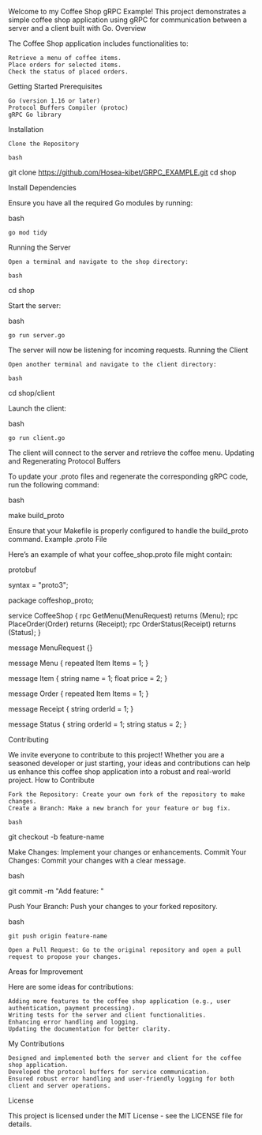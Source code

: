 
Welcome to my Coffee Shop gRPC Example! This project demonstrates a simple coffee shop application using gRPC for communication between a server and a client built with Go.
Overview

The Coffee Shop application includes functionalities to:

    Retrieve a menu of coffee items.
    Place orders for selected items.
    Check the status of placed orders.



Getting Started
Prerequisites

    Go (version 1.16 or later)
    Protocol Buffers Compiler (protoc)
    gRPC Go library

Installation

    Clone the Repository

    bash

git clone https://github.com/Hosea-kibet/GRPC_EXAMPLE.git
cd shop

Install Dependencies

Ensure you have all the required Go modules by running:

bash

    go mod tidy

Running the Server

    Open a terminal and navigate to the shop directory:

    bash

cd shop

Start the server:

bash

    go run server.go

The server will now be listening for incoming requests.
Running the Client

    Open another terminal and navigate to the client directory:

    bash

cd shop/client

Launch the client:

bash

    go run client.go

The client will connect to the server and retrieve the coffee menu.
Updating and Regenerating Protocol Buffers

To update your .proto files and regenerate the corresponding gRPC code, run the following command:

bash

make build_proto

Ensure that your Makefile is properly configured to handle the build_proto command.
Example .proto File

Here’s an example of what your coffee_shop.proto file might contain:

protobuf

syntax = "proto3";

package coffeshop_proto;

service CoffeeShop {
    rpc GetMenu(MenuRequest) returns (Menu);
    rpc PlaceOrder(Order) returns (Receipt);
    rpc OrderStatus(Receipt) returns (Status);
}

message MenuRequest {}

message Menu {
    repeated Item Items = 1;
}

message Item {
    string name = 1;
    float price = 2;
}

message Order {
    repeated Item Items = 1;
}

message Receipt {
    string orderId = 1;
}

message Status {
    string orderId = 1;
    string status = 2;
}

Contributing

We invite everyone to contribute to this project! Whether you are a seasoned developer or just starting, your ideas and contributions can help us enhance this coffee shop application into a robust and real-world project.
How to Contribute

    Fork the Repository: Create your own fork of the repository to make changes.
    Create a Branch: Make a new branch for your feature or bug fix.

    bash

git checkout -b feature-name

Make Changes: Implement your changes or enhancements.
Commit Your Changes: Commit your changes with a clear message.

bash

git commit -m "Add feature: <feature-name>"

Push Your Branch: Push your changes to your forked repository.

bash

    git push origin feature-name

    Open a Pull Request: Go to the original repository and open a pull request to propose your changes.

Areas for Improvement

Here are some ideas for contributions:

    Adding more features to the coffee shop application (e.g., user authentication, payment processing).
    Writing tests for the server and client functionalities.
    Enhancing error handling and logging.
    Updating the documentation for better clarity.

My Contributions

    Designed and implemented both the server and client for the coffee shop application.
    Developed the protocol buffers for service communication.
    Ensured robust error handling and user-friendly logging for both client and server operations.

License

This project is licensed under the MIT License - see the LICENSE file for details.
